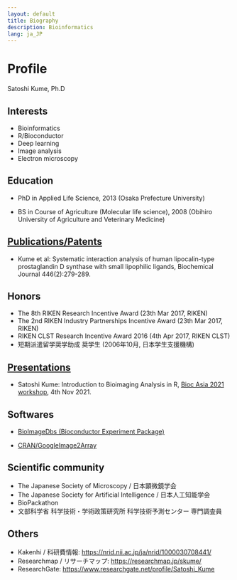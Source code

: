 ```yaml
---
layout: default
title: Biography
description: Bioinformatics
lang: ja_JP
---
```


# Profile

Satoshi Kume, Ph.D

## Interests

- Bioinformatics
- R/Bioconductor
- Deep learning
- Image analysis
- Electron microscopy

## Education

- PhD in Applied Life Science, 2013 (Osaka Prefecture University)

- BS in Course of Agriculture (Molecular life science), 2008 (Obihiro University of Agriculture and Veterinary Medicine)

## [Publications/Patents](https://scholar.google.com/citations?hl=en&user=pV7OzeAAAAAJ)

- Kume et al: Systematic interaction analysis of human lipocalin-type prostaglandin D synthase with small lipophilic ligands, Biochemical Journal 446(2):279-289.

## Honors

- The 8th RIKEN Research Incentive Award (23th Mar 2017, RIKEN)
- The 2nd RIKEN Industry Partnerships Incentive Award (23th Mar 2017, RIKEN)
- RIKEN CLST Research Incentive Award 2016 (4th Apr 2017, RIKEN CLST)
- 短期派遣留学奨学助成 奨学生  (2006年10月, 日本学生支援機構)

## [Presentations](https://researchmap.jp/skume/)

- Satoshi Kume: Introduction to Bioimaging Analysis in R, [Bioc Asia 2021 workshop](https://biocasia2021.bioconductor.org/workshops/), 4th Nov 2021.

## Softwares

- [BioImageDbs (Bioconductor Experiment Package)](https://bioconductor.org/packages/release/data/experiment/html/BioImageDbs.html)

- [CRAN/GoogleImage2Array](https://cran.r-project.org/web/packages/GoogleImage2Array/index.html)


## Scientific community

- The Japanese Society of Microscopy / 日本顕微鏡学会
- The Japanese Society for Artificial Intelligence /  日本人工知能学会
- BioPackathon
- 文部科学省 科学技術・学術政策研究所 科学技術予測センター 専門調査員

## Others

- Kakenhi / 科研費情報: https://nrid.nii.ac.jp/ja/nrid/1000030708441/
- Researchmap / リサーチマップ: https://researchmap.jp/skume/
- ResearchGate: https://www.researchgate.net/profile/Satoshi_Kume





